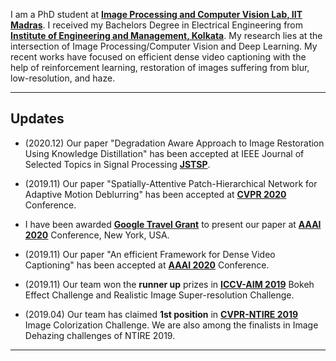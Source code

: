 I am a PhD student at **[Image Processing and Computer Vision Lab, IIT Madras](http://www.ee.iitm.ac.in/ipcvlab/)**. I received my Bachelors Degree in Electrical Engineering from **[Institute of Engineering and Management, Kolkata](http://iem.edu.in/)**.  My research lies at the intersection of Image Processing/Computer Vision and Deep Learning. My recent works have focused on efficient dense video captioning with the help of reinforcement learning, restoration of images suffering from blur, low-resolution, and haze.

---

## Updates 

- (2020.12) Our paper "Degradation Aware Approach to Image Restoration Using Knowledge Distillation" has been accepted at IEEE Journal of Selected Topics in Signal Processing **[JSTSP](https://signalprocessingsociety.org/publications-resources/ieee-journal-selected-topics-signal-processing/about-jstsp)**.
- (2019.11) Our paper "Spatially-Attentive Patch-Hierarchical Network for Adaptive Motion Deblurring" has been accepted at **[CVPR 2020](http://cvpr2020.thecvf.com/)** Conference.
- I have been awarded **[Google Travel Grant](https://buildyourfuture.withgoogle.com/scholarships/google-travel-scholarships/#!?detail-content-tabby_activeEl=overview)** to present our paper at **[AAAI 2020](https://aaai.org/Conferences/AAAI-20/)** Conference, New York, USA.
- (2019.11) Our paper "An efficient Framework for Dense Video Captioning" has been accepted at **[AAAI 2020](https://aaai.org/Conferences/AAAI-20/)** Conference.
- (2019.11) Our team won the **runner up** prizes in **[ICCV-AIM 2019](http://www.vision.ee.ethz.ch/aim19/)** Bokeh Effect Challenge and Realistic Image Super-resolution Challenge.

		
 - (2019.04) Our team has claimed **1st position** in **[CVPR-NTIRE 2019](http://www.vision.ee.ethz.ch/ntire19/)** Image Colorization Challenge. We are also among the finalists in Image Dehazing challenges of NTIRE 2019.


---


